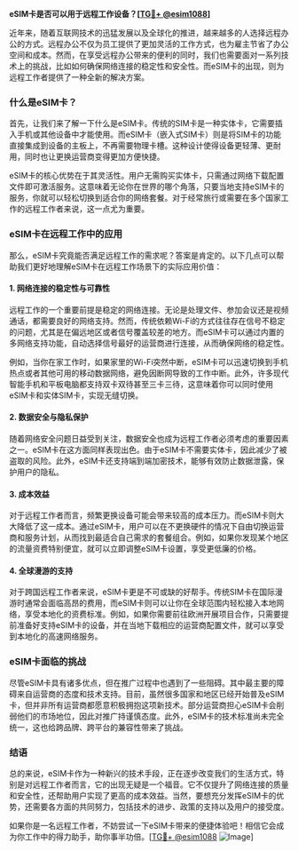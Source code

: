**eSIM卡是否可以用于远程工作设备？[[TG💪+ @esim1088](https://t.me/s/esim1088)]**

近年来，随着互联网技术的迅猛发展以及全球化的推进，越来越多的人选择远程办公的方式。远程办公不仅为员工提供了更加灵活的工作方式，也为雇主节省了办公空间和成本。然而，在享受远程办公带来的便利的同时，我们也需要面对一系列技术上的挑战，比如如何确保网络连接的稳定性和安全性。而eSIM卡的出现，则为远程工作者提供了一种全新的解决方案。

### 什么是eSIM卡？

首先，让我们来了解一下什么是eSIM卡。传统的SIM卡是一种实体卡，它需要插入手机或其他设备中才能使用。而eSIM卡（嵌入式SIM卡）则是将SIM卡的功能直接集成到设备的主板上，不再需要物理卡槽。这种设计使得设备更轻薄、更耐用，同时也让更换运营商变得更加方便快捷。

eSIM卡的核心优势在于其灵活性。用户无需购买实体卡，只需通过网络下载配置文件即可激活服务。这意味着无论你在世界的哪个角落，只要当地支持eSIM卡的服务，你就可以轻松切换到适合你的网络套餐。对于经常旅行或需要在多个国家工作的远程工作者来说，这一点尤为重要。

### eSIM卡在远程工作中的应用

那么，eSIM卡究竟能否满足远程工作的需求呢？答案是肯定的。以下几点可以帮助我们更好地理解eSIM卡在远程工作场景下的实际应用价值：

#### 1. 网络连接的稳定性与可靠性

远程工作的一个重要前提是稳定的网络连接。无论是处理文件、参加会议还是视频通话，都需要良好的网络支持。然而，传统依赖Wi-Fi的方式往往存在信号不稳定的问题，尤其是在偏远地区或者信号覆盖较差的地方。而eSIM卡可以通过内置的多网络支持功能，自动选择信号最好的运营商进行连接，从而确保网络的稳定性。

例如，当你在家工作时，如果家里的Wi-Fi突然中断，eSIM卡可以迅速切换到手机热点或者其他可用的移动数据网络，避免因断网导致的工作中断。此外，许多现代智能手机和平板电脑都支持双卡双待甚至三卡三待，这意味着你可以同时使用eSIM卡和实体SIM卡，实现无缝切换。

#### 2. 数据安全与隐私保护

随着网络安全问题日益受到关注，数据安全也成为远程工作者必须考虑的重要因素之一。eSIM卡在这方面同样表现出色。由于eSIM卡不需要实体卡，因此减少了被盗取的风险。此外，eSIM卡还支持端到端加密技术，能够有效防止数据泄露，保护用户的隐私。

#### 3. 成本效益

对于远程工作者而言，频繁更换设备可能会带来较高的成本压力。而eSIM卡则大大降低了这一成本。通过eSIM卡，用户可以在不更换硬件的情况下自由切换运营商和服务计划，从而找到最适合自己需求的套餐组合。例如，如果你发现某个地区的流量资费特别便宜，就可以立即调整eSIM卡设置，享受更低廉的价格。

#### 4. 全球漫游的支持

对于跨国远程工作者来说，eSIM卡更是不可或缺的好帮手。传统SIM卡在国际漫游时通常会面临高昂的费用，而eSIM卡则可以让你在全球范围内轻松接入本地网络，享受本地化的资费标准。例如，如果你需要前往欧洲开展项目合作，只需要提前准备好支持eSIM卡的设备，并在当地下载相应的运营商配置文件，就可以享受到本地化的高速网络服务。

### eSIM卡面临的挑战

尽管eSIM卡具有诸多优点，但在推广过程中也遇到了一些阻碍。其中最主要的障碍来自运营商的态度和技术支持。目前，虽然很多国家和地区已经开始普及eSIM卡，但并非所有运营商都愿意积极拥抱这项新技术。部分运营商担心eSIM卡会削弱他们的市场地位，因此对推广持谨慎态度。此外，eSIM卡的技术标准尚未完全统一，这也给跨品牌、跨平台的兼容性带来了挑战。

### 结语

总的来说，eSIM卡作为一种新兴的技术手段，正在逐步改变我们的生活方式，特别是对远程工作者而言，它的出现无疑是一个福音。它不仅提升了网络连接的质量和安全性，还帮助用户实现了更高的成本效益。当然，要想充分发挥eSIM卡的优势，还需要各方面的共同努力，包括技术的进步、政策的支持以及用户的接受度。

如果你是一名远程工作者，不妨尝试一下eSIM卡带来的便捷体验吧！相信它会成为你工作中的得力助手，助你事半功倍。[[TG💪+ @esim1088](https://t.me/s/esim1088) ![Image](https://i.postimg.cc/4NQfJmqS/Snipaste-2025-05-13-00-14-12.png)]